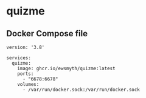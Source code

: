 # quizme
 
## Docker Compose file
```
version: '3.8'

services:
  quizme:
    image: ghcr.io/ewsmyth/quizme:latest
    ports:
      - "6678:6678"
    volumes:
      - /var/run/docker.sock:/var/run/docker.sock
```